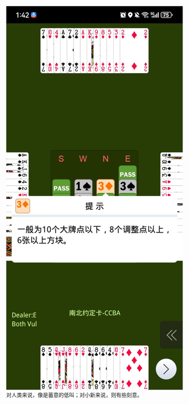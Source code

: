 <div class="xinrui-two-dummy">
	<img src="xinrui/surprise/2024-08-27b10/2024-08-27b10.jpg" />
</div>
对人类来说，像是蓄意的低叫；对小新来说，则有些刻意。